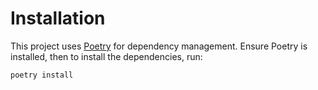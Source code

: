 # Installation 

This project uses [Poetry](https://python-poetry.org/) for dependency management. Ensure Poetry is installed, then to install the dependencies, run:

```
poetry install
```
